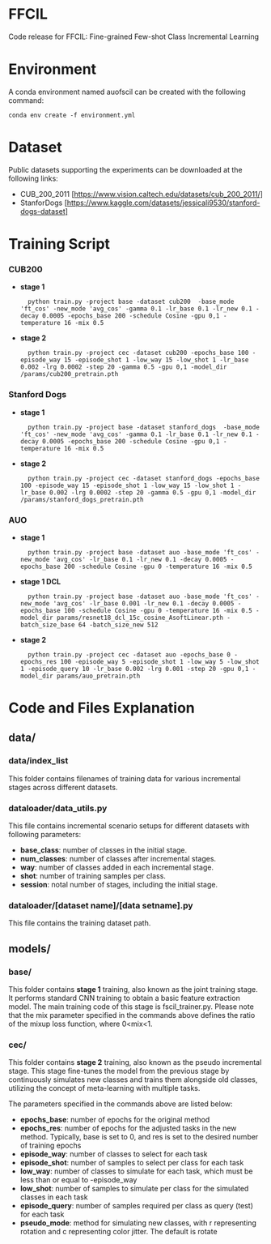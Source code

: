 # FFCIL
Code release for FFCIL: Fine-grained Few-shot Class Incremental Learning

# Environment
A conda environment named auofscil can be created with the following command:

    conda env create -f environment.yml

# Dataset
Public datasets supporting the experiments can be downloaded at the following links:
* CUB_200_2011 [https://www.vision.caltech.edu/datasets/cub_200_2011/]
* StanforDogs [https://www.kaggle.com/datasets/jessicali9530/stanford-dogs-dataset]

# Training Script

### CUB200
* __stage 1__

        python train.py -project base -dataset cub200  -base_mode 'ft_cos' -new_mode 'avg_cos' -gamma 0.1 -lr_base 0.1 -lr_new 0.1 -decay 0.0005 -epochs_base 200 -schedule Cosine -gpu 0,1 -temperature 16 -mix 0.5
  
* __stage 2__

        python train.py -project cec -dataset cub200 -epochs_base 100 -episode_way 15 -episode_shot 1 -low_way 15 -low_shot 1 -lr_base 0.002 -lrg 0.0002 -step 20 -gamma 0.5 -gpu 0,1 -model_dir /params/cub200_pretrain.pth

### Stanford Dogs
* __stage 1__

        python train.py -project base -dataset stanford_dogs  -base_mode 'ft_cos' -new_mode 'avg_cos' -gamma 0.1 -lr_base 0.1 -lr_new 0.1 -decay 0.0005 -epochs_base 200 -schedule Cosine -gpu 0,1 -temperature 16 -mix 0.5
* __stage 2__

        python train.py -project cec -dataset stanford_dogs -epochs_base 100 -episode_way 15 -episode_shot 1 -low_way 15 -low_shot 1 -lr_base 0.002 -lrg 0.0002 -step 20 -gamma 0.5 -gpu 0,1 -model_dir /params/stanford_dogs_pretrain.pth

### AUO
* __stage 1__

        python train.py -project base -dataset auo -base_mode 'ft_cos' -new_mode 'avg_cos' -lr_base 0.1 -lr_new 0.1 -decay 0.0005 -epochs_base 200 -schedule Cosine -gpu 0 -temperature 16 -mix 0.5

* __stage 1 DCL__

        python train.py -project base -dataset auo -base_mode 'ft_cos' -new_mode 'avg_cos' -lr_base 0.001 -lr_new 0.1 -decay 0.0005 -epochs_base 100 -schedule Cosine -gpu 0 -temperature 16 -mix 0.5 -model_dir params/resnet18_dcl_15c_cosine_AsoftLinear.pth -batch_size_base 64 -batch_size_new 512

* __stage 2__

        python train.py -project cec -dataset auo -epochs_base 0 -epochs_res 100 -episode_way 5 -episode_shot 1 -low_way 5 -low_shot 1 -episode_query 10 -lr_base 0.002 -lrg 0.001 -step 20 -gpu 0,1 -model_dir params/auo_pretrain.pth


# Code and Files Explanation
## data/
### data/index_list
This folder contains filenames of training data for various incremental stages across different datasets.

### dataloader/data_utils.py
This file contains incremental scenario setups for different datasets with following parameters:
* __base_class__: number of classes in the initial stage.  
* __num_classes__: number of classes after incremental stages. 
* __way__: number of classes added in each incremental stage.  
* __shot__: number of training samples per class.  
* __session__: notal number of stages, including the initial stage.

### dataloader/[dataset name]/[data setname].py
This file contains the training dataset path.

## models/
### base/
This folder contains __stage 1__ training, also known as the joint training stage. It performs standard CNN training to obtain a basic feature extraction model.
The main training code of this stage is fscil_trainer.py. Please note that the mix parameter specified in the commands above defines the ratio of the mixup loss function, where 0<mix<1.

### cec/
This folder contains __stage 2__ training, also known as the pseudo incremental stage. This stage fine-tunes the model from the previous stage by continuously simulates new classes and trains them alongside old classes, utilizing the concept of meta-learning with multiple tasks.

The parameters specified in the commands above are listed below:
* __epochs_base__: number of epochs for the original method  
* __epochs_res__: number of epochs for the adjusted tasks in the new method. Typically, base is set to 0, and res is set to the desired number of training epochs 
* __episode_way__: number of classes to select for each task
* __episode_shot__: number of samples to select per class for each task
* __low_way__: number of classes to simulate for each task, which must be less than or equal to -episode_way
* __low_shot__: number of samples to simulate per class for the simulated classes in each task
* __episode_query__: number of samples required per class as query (test) for each task
* __pseudo_mode__: method for simulating new classes, with r representing rotation and c representing color jitter. The default is rotate








